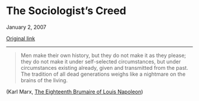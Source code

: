 The Sociologist’s Creed
=======================

January 2, 2007

[Original link](http://www.aaronsw.com/weblog/soccreed)

* * * * *

> Men make their own history, but they do not make it as they please;
> they do not make it under self-selected circumstances, but under
> circumstances existing already, given and transmitted from the past.
> The tradition of all dead generations weighs like a nightmare on the
> brains of the living.

(Karl Marx, [The Eighteenth Brumaire of Louis
Napoleon](http://www.marxists.org/archive/marx/works/1852/18th-brumaire/ch01.htm))
